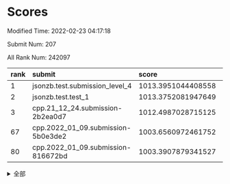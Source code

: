 # Scores

Modified Time: 2022-02-23 04:17:18

Submit Num: 207

All Rank Num: 242097

| rank |               submit               |       score        |       sigma        | pk_num |
| :--- | :--------------------------------- | :----------------- | :----------------- | :----- |
| 1    | jsonzb.test.submission_level_4     | 1013.3951044408558 | 0.7964965430648573 | 4681   |
| 2    | jsonzb.test.test_1                 | 1013.3752081947649 | 0.8035903576782127 | 4675   |
| 3    | cpp.21_12_24.submission-2b2ea0d7   | 1012.4987028715125 | 0.7704057241383054 | 4673   |
| 67   | cpp.2022_01_09.submission-5b0e3de2 | 1003.6560972461752 | 0.7220187645267016 | 4677   |
| 80   | cpp.2022_01_09.submission-816672bd | 1003.3907879341527 | 0.7104211336155463 | 4675   |


<details>
<summary>全部</summary>

| rank |                 submit                 |       score        |       sigma        | pk_num |
| :--- | :------------------------------------- | :----------------- | :----------------- | :----- |
| 1    | jsonzb.test.submission_level_4         | 1013.3951044408558 | 0.7964965430648573 | 4681   |
| 2    | jsonzb.test.test_1                     | 1013.3752081947649 | 0.8035903576782127 | 4675   |
| 3    | cpp.21_12_24.submission-2b2ea0d7       | 1012.4987028715125 | 0.7704057241383054 | 4673   |
| 4    | gobigger.level_3.submission_level_3_34 | 1012.0829451236423 | 0.7924268627519985 | 4675   |
| 5    | gobigger.level_3.submission_level_3_22 | 1011.6446219764088 | 0.7682435223906344 | 4684   |
| 6    | gobigger.level_3.submission_level_3_11 | 1011.5597262875422 | 0.795479005188695  | 4676   |
| 7    | gobigger.level_3.submission_level_3_24 | 1011.4498128805963 | 0.7632996727557739 | 4677   |
| 8    | gobigger.level_3.submission_level_3_30 | 1011.1142039347874 | 0.7972884408976124 | 4680   |
| 9    | gobigger.level_3.submission_level_3_37 | 1010.8711084607515 | 0.7759202181665906 | 4681   |
| 10   | gobigger.level_3.submission_level_3_20 | 1010.7780023776761 | 0.7595562082666375 | 4677   |
| 11   | gobigger.level_3.submission_level_3_35 | 1010.7366328822208 | 0.7674793508284427 | 4681   |
| 12   | gobigger.level_3.submission_level_3_47 | 1010.598843399447  | 0.7819774234705378 | 4677   |
| 13   | gobigger.level_3.submission_level_3_36 | 1010.5969974469625 | 0.7619950142136351 | 4679   |
| 14   | gobigger.level_3.submission_level_3_14 | 1010.5893241065286 | 0.7612622949404633 | 4675   |
| 15   | gobigger.level_3.submission_level_3_3  | 1010.5460207278994 | 0.7467906489309879 | 4681   |
| 16   | gobigger.level_3.submission_level_3_16 | 1010.5404402132066 | 0.7568325751279174 | 4673   |
| 17   | gobigger.level_3.submission_level_3_25 | 1010.3443190133074 | 0.7448648021518604 | 4678   |
| 18   | gobigger.level_3.submission_level_3_6  | 1010.3384761199619 | 0.7560575466380574 | 4676   |
| 19   | gobigger.level_3.submission_level_3_26 | 1010.2605964123389 | 0.776222588951813  | 4680   |
| 20   | gobigger.level_3.submission_level_3_41 | 1010.1794224221553 | 0.7628120608793465 | 4679   |
| 21   | gobigger.level_3.submission_level_3_29 | 1010.0924267076002 | 0.7617139606421339 | 4681   |
| 22   | gobigger.level_3.submission_level_3_40 | 1009.9826966568921 | 0.7639988091474169 | 4681   |
| 23   | gobigger.level_3.submission_level_3_7  | 1009.97817354542   | 0.7448007775361823 | 4677   |
| 24   | gobigger.level_3.submission_level_3_17 | 1009.9401890735677 | 0.7677420300013932 | 4678   |
| 25   | gobigger.level_3.submission_level_3_19 | 1009.9306211070517 | 0.7503892694728603 | 4677   |
| 26   | gobigger.level_3.submission_level_3_46 | 1009.9269755615421 | 0.7444562722562189 | 4678   |
| 27   | gobigger.level_3.submission_level_3_42 | 1009.8830144259534 | 0.7480890783627897 | 4678   |
| 28   | gobigger.level_3.submission_level_3_4  | 1009.8659088664966 | 0.7481333213866378 | 4681   |
| 29   | gobigger.level_3.submission_level_3_45 | 1009.8302890659522 | 0.7624251356362347 | 4674   |
| 30   | gobigger.level_3.submission_level_3_5  | 1009.8044346408712 | 0.7587186541067807 | 4678   |
| 31   | gobigger.level_3.submission_level_3_43 | 1009.7973483691601 | 0.7719270972476872 | 4681   |
| 32   | gobigger.level_3.submission_level_3_32 | 1009.7121672100297 | 0.7418983853746322 | 4682   |
| 33   | gobigger.level_3.submission_level_3_2  | 1009.6841631164721 | 0.756071233699046  | 4678   |
| 34   | gobigger.level_3.submission_level_3_21 | 1009.6401658214953 | 0.7665715295198293 | 4677   |
| 35   | gobigger.level_3.submission_level_3_33 | 1009.5615328539615 | 0.759161705215456  | 4681   |
| 36   | gobigger.level_3.submission_level_3_13 | 1009.4715071919721 | 0.7420260178057042 | 4672   |
| 37   | gobigger.level_3.submission_level_3_27 | 1009.457353492985  | 0.7514841579633159 | 4680   |
| 38   | gobigger.level_3.submission_level_3_9  | 1009.4451609110874 | 0.7424356235978642 | 4676   |
| 39   | gobigger.level_3.submission_level_3_1  | 1009.416657403369  | 0.7367703688022552 | 4675   |
| 40   | gobigger.level_3.submission_level_3_48 | 1009.4048646883026 | 0.7592739307954103 | 4678   |
| 41   | gobigger.level_3.submission_level_3_28 | 1009.3267346524854 | 0.7482700973235761 | 4676   |
| 42   | gobigger.level_3.submission_level_3_49 | 1009.2439003118812 | 0.72883153078846   | 4669   |
| 43   | gobigger.level_3.submission_level_3_15 | 1009.2122049464198 | 0.7787137313185635 | 4677   |
| 44   | gobigger.level_3.submission_level_3_23 | 1009.0755564383842 | 0.7410167881673808 | 4681   |
| 45   | gobigger.level_3.submission_level_3_0  | 1008.9918967033126 | 0.752384005199378  | 4677   |
| 46   | gobigger.level_3.submission_level_3_18 | 1008.9492089797639 | 0.7456872903784274 | 4678   |
| 47   | gobigger.level_3.submission_level_3_8  | 1008.8400194243955 | 0.7813610958789503 | 4675   |
| 48   | gobigger.level_3.submission_level_3_10 | 1008.6942152902494 | 0.7464359718583076 | 4684   |
| 49   | gobigger.level_3.submission_level_3_31 | 1008.4260958383774 | 0.7495803715572308 | 4680   |
| 50   | gobigger.level_3.submission_level_3_44 | 1008.2282208332816 | 0.7513169792946204 | 4680   |
| 51   | gobigger.level_3.submission_level_3_12 | 1008.1775870268679 | 0.7547294228401267 | 4675   |
| 52   | gobigger.level_3.submission_level_3_38 | 1008.0644788836418 | 0.7588690058555487 | 4673   |
| 53   | gobigger.level_3.submission_level_3_39 | 1007.7150748269268 | 0.7364228787520498 | 4677   |
| 54   | gobigger.level_1.submission_level_1_32 | 1005.1397201829112 | 0.7191232777286718 | 4679   |
| 55   | gobigger.level_1.submission_level_1_27 | 1004.9436065175363 | 0.7227301415272678 | 4673   |
| 56   | gobigger.level_1.submission_level_1_33 | 1004.4938260558124 | 0.7050170908398979 | 4676   |
| 57   | gobigger.level_1.submission_level_1_5  | 1004.4567041572573 | 0.7190509606458598 | 4680   |
| 58   | gobigger.level_1.submission_level_1_0  | 1004.4117890334993 | 0.7263867761789113 | 4684   |
| 59   | gobigger.level_1.submission_level_1_46 | 1004.2869469882015 | 0.7273075580527103 | 4679   |
| 60   | gobigger.level_1.submission_level_1_48 | 1004.1165151755608 | 0.7211915143879634 | 4677   |
| 61   | gobigger.level_1.submission_level_1_13 | 1004.0929248369475 | 0.7073642223110244 | 4680   |
| 62   | gobigger.level_1.submission_level_1_18 | 1004.0882180724574 | 0.7124421723928505 | 4681   |
| 63   | gobigger.level_1.submission_level_1_15 | 1003.9008356046983 | 0.7117756945674136 | 4675   |
| 64   | gobigger.level_1.submission_level_1_49 | 1003.8552408493224 | 0.7218951454642161 | 4674   |
| 65   | gobigger.level_1.submission_level_1_2  | 1003.8459563819284 | 0.7055010932384933 | 4677   |
| 66   | gobigger.level_1.submission_level_1_21 | 1003.8211299922381 | 0.7207353056310982 | 4676   |
| 67   | cpp.2022_01_09.submission-5b0e3de2     | 1003.6560972461752 | 0.7220187645267016 | 4677   |
| 68   | gobigger.level_1.submission_level_1_37 | 1003.6491650295267 | 0.72033822280931   | 4679   |
| 69   | gobigger.level_1.submission_level_1_6  | 1003.5884220380239 | 0.7245412121770072 | 4678   |
| 70   | gobigger.level_1.submission_level_1_26 | 1003.583938918332  | 0.7053448575991985 | 4681   |
| 71   | gobigger.level_1.submission_level_1_41 | 1003.5787055430416 | 0.7115746920394821 | 4676   |
| 72   | gobigger.level_1.submission_level_1_31 | 1003.5752025780996 | 0.7204885348367023 | 4671   |
| 73   | gobigger.level_1.submission_level_1_7  | 1003.5698734912514 | 0.7333634518685661 | 4677   |
| 74   | gobigger.level_1.submission_level_1_3  | 1003.5462514075798 | 0.7091792800372227 | 4676   |
| 75   | gobigger.level_1.submission_level_1_17 | 1003.497492154787  | 0.717805575677627  | 4676   |
| 76   | gobigger.level_1.submission_level_1_20 | 1003.4940577436654 | 0.7079069499841342 | 4678   |
| 77   | gobigger.level_1.submission_level_1_23 | 1003.4661055035278 | 0.7171586653373948 | 4670   |
| 78   | gobigger.level_1.submission_level_1_28 | 1003.4368417016162 | 0.7228696511432301 | 4678   |
| 79   | gobigger.level_1.submission_level_1_25 | 1003.4149579780128 | 0.7165848440845186 | 4684   |
| 80   | cpp.2022_01_09.submission-816672bd     | 1003.3907879341527 | 0.7104211336155463 | 4675   |
| 81   | gobigger.level_1.submission_level_1_36 | 1003.3856639693041 | 0.7137449451520111 | 4682   |
| 82   | gobigger.level_1.submission_level_1_8  | 1003.3013319157872 | 0.7206348566175822 | 4676   |
| 83   | gobigger.level_1.submission_level_1_30 | 1003.2974390479798 | 0.7158320839196731 | 4679   |
| 84   | gobigger.level_1.submission_level_1_12 | 1003.2955671942425 | 0.7212144223532456 | 4673   |
| 85   | gobigger.level_1.submission_level_1_9  | 1003.2624197667657 | 0.7254844701622565 | 4681   |
| 86   | gobigger.level_1.submission_level_1_4  | 1003.2482799825841 | 0.7180950760945883 | 4678   |
| 87   | gobigger.level_1.submission_level_1_47 | 1003.2432397818262 | 0.7231896434329875 | 4680   |
| 88   | gobigger.level_1.submission_level_1_24 | 1003.1651712254672 | 0.7272511026558119 | 4678   |
| 89   | gobigger.level_1.submission_level_1_34 | 1003.1017474046843 | 0.7130177021832017 | 4686   |
| 90   | gobigger.level_1.submission_level_1_35 | 1003.076045760387  | 0.7214411089608574 | 4680   |
| 91   | gobigger.level_1.submission_level_1_38 | 1003.0358945261551 | 0.7142431964619005 | 4684   |
| 92   | gobigger.level_1.submission_level_1_29 | 1003.0251015332882 | 0.721200021660521  | 4681   |
| 93   | gobigger.level_1.submission_level_1_19 | 1002.9684232122016 | 0.7160439675468528 | 4678   |
| 94   | gobigger.level_1.submission_level_1_43 | 1002.9413873592383 | 0.7195232738499046 | 4683   |
| 95   | gobigger.level_1.submission_level_1_39 | 1002.8853821592621 | 0.7163796056221762 | 4673   |
| 96   | gobigger.level_1.submission_level_1_16 | 1002.7955146735449 | 0.7136193348162233 | 4680   |
| 97   | gobigger.level_1.submission_level_1_22 | 1002.7798919061182 | 0.7205040535163798 | 4679   |
| 98   | gobigger.level_1.submission_level_1_40 | 1002.5823784150584 | 0.7158006105385231 | 4676   |
| 99   | gobigger.level_1.submission_level_1_44 | 1002.5730848200758 | 0.719649666021481  | 4677   |
| 100  | gobigger.level_1.submission_level_1_1  | 1002.5091648501227 | 0.7149717476534794 | 4677   |
| 101  | gobigger.level_1.submission_level_1_11 | 1002.4352194743489 | 0.7194603648780368 | 4674   |
| 102  | gobigger.level_1.submission_level_1_14 | 1002.2406902090321 | 0.7091561927870362 | 4673   |
| 103  | gobigger.level_1.submission_level_1_45 | 1002.1577896690353 | 0.7197522536031558 | 4681   |
| 104  | gobigger.level_1.submission_level_1_10 | 1001.8000063238676 | 0.6997057788489552 | 4681   |
| 105  | gobigger.level_1.submission_level_1_42 | 1000.9244303854174 | 0.7107624752709794 | 4679   |
| 106  | gobigger.random.submission_random_11   | 998.0371672211837  | 0.7085138400844607 | 4677   |
| 107  | gobigger.random.submission_random_42   | 997.9551817345666  | 0.7143786654529148 | 4674   |
| 108  | gobigger.random.submission_random_18   | 997.6188077931499  | 0.6975055270748632 | 4679   |
| 109  | gobigger.random.submission_random_30   | 997.2489054042994  | 0.7141647784999481 | 4679   |
| 110  | gobigger.random.submission_random_23   | 997.0818602431881  | 0.7167284121210339 | 4677   |
| 111  | gobigger.random.submission_random_1    | 997.0144038958074  | 0.7042375189726102 | 4680   |
| 112  | gobigger.random.submission_random_22   | 996.847023688959   | 0.7137398199813301 | 4677   |
| 113  | gobigger.random.submission_random_32   | 996.7128154337898  | 0.7075961575999682 | 4679   |
| 114  | gobigger.random.submission_random_3    | 996.6668925980058  | 0.713096172445403  | 4677   |
| 115  | gobigger.random.submission_random_8    | 996.5170224399309  | 0.7393611264361638 | 4675   |
| 116  | gobigger.random.submission_random_48   | 996.4643716268791  | 0.698325562175437  | 4680   |
| 117  | gobigger.random.submission_random_5    | 996.4630481857319  | 0.7135357717901524 | 4682   |
| 118  | gobigger.random.submission_random_2    | 996.4611578559237  | 0.6992369563343479 | 4679   |
| 119  | gobigger.random.submission_random_10   | 996.4509926287136  | 0.6961356006718764 | 4675   |
| 120  | gobigger.random.submission_random_44   | 996.4012859709014  | 0.683605667279895  | 4680   |
| 121  | gobigger.random.submission_random_14   | 996.3456561006996  | 0.7066392202922517 | 4680   |
| 122  | gobigger.random.submission_random_41   | 996.303885948724   | 0.7084694595196058 | 4674   |
| 123  | gobigger.random.submission_random_0    | 996.2180649246616  | 0.7228382598818274 | 4680   |
| 124  | gobigger.random.submission_random_19   | 996.1812037746176  | 0.7102239932595903 | 4679   |
| 125  | gobigger.random.submission_random_43   | 996.1541603438302  | 0.7065031990322461 | 4678   |
| 126  | gobigger.random.submission_random_9    | 996.1147875057454  | 0.7135811275121609 | 4682   |
| 127  | gobigger.random.submission_random_29   | 996.0558075648194  | 0.6966016105553708 | 4680   |
| 128  | gobigger.random.submission_random_27   | 996.0334236291587  | 0.7103304887965625 | 4681   |
| 129  | gobigger.random.submission_random_25   | 995.9845061251922  | 0.6956381133281766 | 4675   |
| 130  | gobigger.random.submission_random_7    | 995.9771427108029  | 0.7044897959453721 | 4681   |
| 131  | gobigger.random.submission_random_21   | 995.9388005608691  | 0.7067616750218028 | 4681   |
| 132  | gobigger.random.submission_random_38   | 995.8852519864822  | 0.703322452914227  | 4672   |
| 133  | gobigger.random.submission_random_17   | 995.8640340583382  | 0.703780044093029  | 4680   |
| 134  | gobigger.random.submission_random_12   | 995.855354019594   | 0.709138042370773  | 4680   |
| 135  | gobigger.random.submission_random_37   | 995.8410861481772  | 0.7172838987000683 | 4674   |
| 136  | gobigger.random.submission_random_26   | 995.7165695247193  | 0.7367306141524412 | 4678   |
| 137  | gobigger.random.submission_random_15   | 995.632139026881   | 0.7140276951299733 | 4682   |
| 138  | gobigger.random.submission_random_4    | 995.5199649455648  | 0.7145734608667056 | 4671   |
| 139  | gobigger.random.submission_random_33   | 995.4627026175647  | 0.7200011885869299 | 4683   |
| 140  | gobigger.random.submission_random_6    | 995.3903859675576  | 0.7086180528948155 | 4680   |
| 141  | gobigger.random.submission_random_49   | 995.2988452532796  | 0.7194397696439073 | 4677   |
| 142  | gobigger.random.submission_random_46   | 995.281225558805   | 0.7151531755959889 | 4678   |
| 143  | gobigger.random.submission_random_24   | 995.2752186375665  | 0.7195210463015559 | 4679   |
| 144  | gobigger.random.submission_random_31   | 995.2421079323855  | 0.7147214248050332 | 4679   |
| 145  | gobigger.random.submission_random_45   | 995.2339616198315  | 0.7113963586065276 | 4680   |
| 146  | gobigger.random.submission_random_39   | 995.206974631329   | 0.718036442879349  | 4679   |
| 147  | gobigger.random.submission_random_36   | 995.1420844185301  | 0.7074397977258853 | 4677   |
| 148  | gobigger.random.submission_random_28   | 995.1379052969185  | 0.7220223378779174 | 4673   |
| 149  | gobigger.random.submission_random_47   | 995.1331958517017  | 0.7104911343561648 | 4679   |
| 150  | gobigger.random.submission_random_20   | 994.9270215849125  | 0.7175490078473423 | 4677   |
| 151  | gobigger.random.submission_random_16   | 994.8820620368413  | 0.7242083778453622 | 4678   |
| 152  | gobigger.random.submission_random_35   | 994.768135978139   | 0.7107772646972885 | 4679   |
| 153  | gobigger.random.submission_random_40   | 994.7234217895075  | 0.7061561395895292 | 4684   |
| 154  | gobigger.random.submission_random_13   | 994.6500480458911  | 0.69382952911342   | 4677   |
| 155  | gobigger.level_2.submission_level_2_25 | 994.6160521013222  | 0.7282177057290701 | 4680   |
| 156  | gobigger.level_2.submission_level_2_22 | 994.6088654002943  | 0.7389693039617107 | 4685   |
| 157  | gobigger.level_2.submission_level_2_33 | 994.4671330213982  | 0.7220511728194965 | 4680   |
| 158  | gobigger.random.submission_random_34   | 994.3111373549151  | 0.7170052857188816 | 4678   |
| 159  | gobigger.level_2.submission_level_2_36 | 993.8038995604119  | 0.7319220760275599 | 4680   |
| 160  | gobigger.level_2.submission_level_2_34 | 993.7445545199115  | 0.7368728106630952 | 4675   |
| 161  | gobigger.level_2.submission_level_2_20 | 993.2505972584283  | 0.7434136052923772 | 4681   |
| 162  | gobigger.level_2.submission_level_2_1  | 993.2424401938353  | 0.729784927180437  | 4672   |
| 163  | gobigger.level_2.submission_level_2_3  | 993.1606070257199  | 0.7454889698191294 | 4681   |
| 164  | gobigger.level_2.submission_level_2_11 | 992.9920669095945  | 0.7258395556408468 | 4673   |
| 165  | gobigger.level_2.submission_level_2_49 | 992.9795594156353  | 0.7231773684902153 | 4682   |
| 166  | gobigger.level_2.submission_level_2_35 | 992.9792485878239  | 0.7499226561022926 | 4677   |
| 167  | gobigger.level_2.submission_level_2_43 | 992.8611360714344  | 0.7300476661660696 | 4680   |
| 168  | gobigger.level_2.submission_level_2_4  | 992.7849196462083  | 0.7466338587244062 | 4678   |
| 169  | gobigger.level_2.submission_level_2_17 | 992.5775474693097  | 0.7433451657857375 | 4673   |
| 170  | gobigger.level_2.submission_level_2_7  | 992.5637585120012  | 0.7360322958135758 | 4683   |
| 171  | gobigger.level_2.submission_level_2_21 | 992.5559667005581  | 0.7207943666951417 | 4681   |
| 172  | gobigger.level_2.submission_level_2_16 | 992.5534714860751  | 0.7463153094813868 | 4678   |
| 173  | gobigger.level_2.submission_level_2_23 | 992.4536380887623  | 0.7309836134843621 | 4675   |
| 174  | gobigger.level_2.submission_level_2_14 | 992.3588788007145  | 0.7363560304474516 | 4681   |
| 175  | gobigger.level_2.submission_level_2_42 | 992.3440708319235  | 0.7468986483440572 | 4680   |
| 176  | gobigger.level_2.submission_level_2_6  | 992.3299284727763  | 0.7603035262278725 | 4679   |
| 177  | gobigger.level_2.submission_level_2_12 | 992.3005991743026  | 0.763854595306458  | 4684   |
| 178  | gobigger.level_2.submission_level_2_46 | 992.2226608278327  | 0.7415719613179129 | 4678   |
| 179  | gobigger.level_2.submission_level_2_15 | 992.1612121933972  | 0.7561337326690798 | 4677   |
| 180  | gobigger.level_2.submission_level_2_30 | 992.0862716732238  | 0.7502662668290775 | 4681   |
| 181  | gobigger.level_2.submission_level_2_27 | 992.0487727139883  | 0.7503884335761289 | 4684   |
| 182  | gobigger.level_2.submission_level_2_32 | 992.013768876856   | 0.7493566398547159 | 4679   |
| 183  | gobigger.level_2.submission_level_2_28 | 992.002221394021   | 0.7424247474592385 | 4679   |
| 184  | gobigger.level_2.submission_level_2_0  | 991.9043378575969  | 0.7424180684506245 | 4679   |
| 185  | gobigger.level_2.submission_level_2_5  | 991.8878003983953  | 0.7481607605143364 | 4684   |
| 186  | gobigger.level_2.submission_level_2_19 | 991.7374337691443  | 0.75144858565024   | 4672   |
| 187  | gobigger.level_2.submission_level_2_45 | 991.7367628868683  | 0.7435115135395541 | 4680   |
| 188  | gobigger.level_2.submission_level_2_48 | 991.7334246699293  | 0.7447886023500057 | 4680   |
| 189  | gobigger.level_2.submission_level_2_29 | 991.7324447883723  | 0.7385292778707332 | 4675   |
| 190  | gobigger.level_2.submission_level_2_37 | 991.707379765472   | 0.7361535385791834 | 4680   |
| 191  | gobigger.level_2.submission_level_2_9  | 991.6503992769501  | 0.7549498582975502 | 4677   |
| 192  | gobigger.level_2.submission_level_2_41 | 991.649605407275   | 0.765375112016653  | 4679   |
| 193  | gobigger.level_2.submission_level_2_10 | 991.6424605578406  | 0.7664967979299594 | 4681   |
| 194  | gobigger.level_2.submission_level_2_47 | 991.2412697905833  | 0.7497339059251606 | 4678   |
| 195  | gobigger.level_2.submission_level_2_2  | 991.1627042501783  | 0.7403950276036853 | 4678   |
| 196  | gobigger.level_2.submission_level_2_39 | 991.1610537151738  | 0.7475763627817993 | 4672   |
| 197  | gobigger.level_2.submission_level_2_26 | 991.1585121373132  | 0.7562313402264905 | 4676   |
| 198  | gobigger.level_2.submission_level_2_24 | 991.1149558688512  | 0.7486687290607013 | 4680   |
| 199  | gobigger.level_2.submission_level_2_38 | 991.1019598408291  | 0.7625685057827813 | 4675   |
| 200  | gobigger.level_2.submission_level_2_40 | 991.0473737857868  | 0.7655843233148617 | 4677   |
| 201  | gobigger.level_2.submission_level_2_8  | 991.0160587851955  | 0.7536374277413084 | 4681   |
| 202  | gobigger.level_2.submission_level_2_18 | 990.9762425647941  | 0.7640008787240135 | 4673   |
| 203  | gobigger.level_2.submission_level_2_13 | 990.9181922327518  | 0.7537655667572168 | 4681   |
| 204  | gobigger.level_2.submission_level_2_31 | 990.6343523346462  | 0.7798438186175985 | 4679   |
| 205  | gobigger.level_2.submission_level_2_44 | 990.1376223426965  | 0.7641733790897582 | 4681   |
| 206  | gobigger.none.submission_none_0        | 977.6100166399092  | 1.2477384920687298 | 4684   |
| 207  | gobigger.none.submission_none_1        | 976.6502140984098  | 1.4064401315634527 | 4679   |

</details>